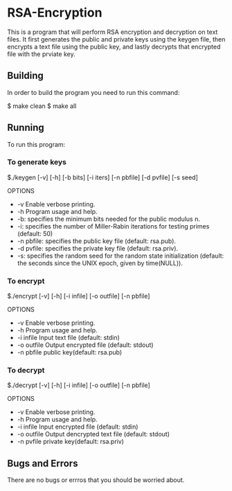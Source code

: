 # RSA-Encryption
This is a program that will perform RSA encryption and decryption on text files. It first generates the public and private keys using the keygen file, then encrypts a text file using the public key, and lastly decrypts that encrypted file with the prviate key.
## Building
In order to build the program you need to run this command:

$ make clean
$ make all


## Running
To run this program:

### To generate keys
$./keygen [-v] [-h] [-b bits] [-i iters] [-n pbfile] [-d pvfile] [-s seed] 

OPTIONS
*  -v  Enable verbose printing.
*  -h  Program usage and help.
*  -b: specifies the minimum bits needed for the public modulus n.
*  -i: specifies the number of Miller-Rabin iterations for testing primes (default: 50)
*  -n pbfile: specifies the public key file (default: rsa.pub).
*  -d pvfile: specifies the private key file (default: rsa.priv).
*  -s: specifies the random seed for the random state initialization (default: the seconds since the UNIX epoch, given by time(NULL)).

### To encrypt
$./encrypt [-v] [-h] [-i infile] [-o outfile] [-n pbfile]

OPTIONS
*  -v         Enable verbose printing.
*  -h         Program usage and help.
*  -i infile  Input text file (default: stdin)
*  -o outfile Output encrypted file  (default: stdout)
*  -n pbfile  public key(default: rsa.pub)

### To decrypt
$./decrypt [-v] [-h] [-i infile] [-o outfile] [-n pbfile]

OPTIONS
*  -v         Enable verbose printing.
*  -h         Program usage and help.
*  -i infile  Input encrypted file (default: stdin)
*  -o outfile Output dencrypted text file  (default: stdout)
*  -n pvfile  private key(default: rsa.priv)

## Bugs and Errors
There are no bugs or errros that you should be worried about.
